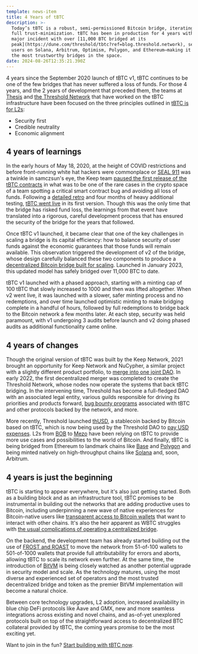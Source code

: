 ```yaml
---
template: news-item
title: 4 Years of tBTC
description: >-
  Today’s tBTC is a robust, semi-permissioned Bitcoin bridge, iterating toward
  full trust-minimization. tBTC has been in production for 4 years without
  major incident with over [11,000 BTC bridged at its
  peak](https://dune.com/threshold/tbtc?ref=blog.threshold.network), serving
  users on Solana, Arbitrum, Optimism, Polygon, and Ethereum—making it one of
  the most trustworthy bridges in the space.
date: 2024-08-26T12:35:21.390Z
---
```


4 years since the September 2020 launch of tBTC v1, tBTC continues to be one of
the few bridges that has never suffered a loss of funds. For those 4 years, and
the 2 years of development that preceded them, the teams at
[Thesis](https://thesis.co) and [the Threshold
Network](https://threshold.network) that have worked on the tBTC infrastructure
have been focused on the three principles outlined in [tBTC is for
L2s](/news/2024-04-15-tbtc-is-for-l2s):

- Security first
- Credible neutrality
- Economic alignment

## 4 years of learnings

In the early hours of May 18, 2020, at the height of COVID restrictions and
before front-running white hat hackers were commonplace or [SEAL
911](https://cointelegraph.com/magazine/seal-911-team-white-hat-forms-fight-crypto-hacks-real-time/)
was a twinkle in samczsun's eye, the Keep team [paused the first release of the
tBTC contracts](https://x.com/mhluongo/status/1262261372714455042) in what was
to be one of the rare cases in the crypto space of a team spotting a
critical smart contract bug and avoiding all loss of funds. Following a
[detailed
retro](https://medium.com/keepnetwork/details-of-the-tbtc-deposit-pause-on-may-18-2020-38d7dd555663)
and four months of heavy additional testing, [tBTC went
live](https://tbtc.network/news/2020-09-22-tbtc-is-live/) in its first version.
Though this was the only time that the bridge has risked fund loss, the
learnings from that event have translated into a rigorous, careful development
process that has ensured the security of the bridge for the years that
followed. 

Once tBTC v1 launched, it became clear that one of the key challenges in
scaling a bridge is its capital efficiency: how to balance security of user
funds against the economic guarantees that those funds will remain available.
This observation triggered the development of v2 of the bridge, whose design
carefully balanced these two components to produce a [decentralized Bitcoin
bridge built for
scaling](https://medium.com/keepnetwork/tbtc-v2-a-censorship-resistant-btc-bridge-at-100x-scale-199d3a54ab99).
Launched in January 2023, this updated model has safely bridged over 11,000 BTC
to date.

tBTC v1 launched with a phased approach, starting with a minting cap of 100
tBTC that slowly increased to 1000 and then was lifted altogether. When v2 went
live, it was launched with a slower, safer minting process and no redemptions,
and over time launched optimistic minting to make bridging complete in a
handful of hours, followed by full redemptions to bridge back to the Bitcoin
network a few months later. At each step, security was held paramount, with v1
undergoing 3 audits before launch and v2 doing phased audits as additional
functionality came online.

## 4 years of changes

Though the original version of tBTC was built by the Keep Network, 2021 brought
an opportunity for Keep Network and NuCypher, a similar project with a slightly
different product portfolio, to [merge into one joint
DAO](https://blog.threshold.network/decentralized-merger/). In early 2022, the
first decentralized merger was completed to create the Threshold Network,
whose nodes now operate the systems that back tBTC bridging. In the intervening
time, Threshold has become a full-fledged DAO with an associated legal entity,
various guilds responsible for driving its priorities and products forward, [bug
bounty programs](https://immunefi.com/bounty/thresholdnetwork/) associated with
tBTC and other protocols backed by the network, and more.

More recently, Threshold launched [thUSD](https://www.thresholdusd.org/en/), a
stablecoin backed by Bitcoin based on tBTC, which is now being used by the
Threshold DAO to [pay USD
expenses](https://blog.threshold.network/borrowing-against-dao-treasury-assets-for-expenses-thresholds-move-to-thusd/).
L2s from [BOB](https://www.gobob.xyz) to [Mezo](https://mezo.org) have been
relying on tBTC to provide more use cases and possibilities to the world of
Bitcoin. And finally, tBTC is being bridged from Ethereum to landmark chains
like
[Base](https://blog.threshold.network/navigating-the-future-of-defi-tbtc-launches-on-base/)
and
[Polygon](https://blog.threshold.network/unleashing-bitcoin-tbtc-launches-on-polygon-powered-by-wormhole/)
and being minted natively on high-throughput chains like
[Solana](https://blog.threshold.network/tbtc-launches-on-solana/) and, soon,
Arbitrum.

## 4 years is just the beginning

tBTC is starting to appear everywhere, but it's also just getting started. Both
as a building block and as an infrastructure tool, tBTC promises to be
instrumental in building out the networks that are adding productive uses to
Bitcoin, including underpinning a new wave of native experiences for
Bitcoin-native users like [transparent access to Bitcoin
wallets](https://info.mezo.org/mezo-portal/btc/btc-deposit-guide) that want to
interact with other chains. It's also the heir apparent as WBTC struggles with
[the usual complications of operating a centralized
bridge](https://x.com/du09btc/status/1823708022595837992?s=46).

On the backend, the development team has already started building out the use
of [FROST and
ROAST](https://github.com/keep-network/tbtc-v2/blob/main/docs/rfc/rfc-10.adoc)
to move the network from 51-of-100 wallets to 501-of-1000 wallets that provide
full attributability for errors and aborts, allowing tBTC to scale its
network even further. At the same time, the introduction of
[BitVM](https://bitvm.org/) is being closely watched as another potential
ugprade in security model and scale. As the technology matures, using the most
diverse and experienced set of operators and the most trusted decentralized
bridge and token as the premier BitVM implementation will become a natural
choice.

Between core technology upgrades, L2 adoption, increased availability in blue
chip DeFi protocols like Aave and GMX, new and more seamless integrations
across existing and novel chains, and as-of-yet unexplored protocols built on
top of the straightforward access to decentralized BTC collateral provided by
tBTC, the coming years promise to be the most exciting yet.

Want to join in the fun? [Start building with tBTC now](/developers).
